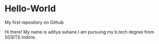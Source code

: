 # Hello-World
My first repository on Github

Hi there!
My name is aditya suhane.I am pursuing my b.tech degree from SGSITS Indore.
